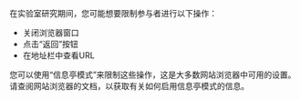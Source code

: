 在实验室研究期间，您可能想要限制参与者进行以下操作：

- 关闭浏览器窗口
- 点击“返回”按钮
- 在地址栏中查看URL

您可以使用“信息亭模式”来限制这些操作，这是大多数网站浏览器中可用的设置。请查阅网站浏览器的文档，以获取有关如何启用信息亭模式的信息。